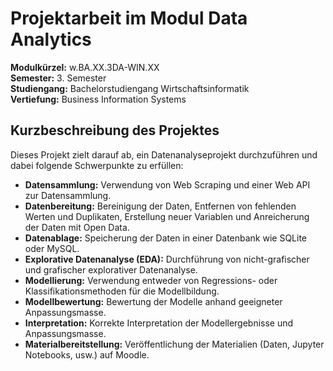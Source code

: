 # Projektarbeit im Modul Data Analytics

**Modulkürzel:** w.BA.XX.3DA-WIN.XX \
**Semester:** 3. Semester \
**Studiengang:** Bachelorstudiengang Wirtschaftsinformatik \
**Vertiefung:** Business Information Systems

## Kurzbeschreibung des Projektes

Dieses Projekt zielt darauf ab, ein Datenanalyseprojekt durchzuführen und dabei folgende Schwerpunkte zu erfüllen:

- **Datensammlung:** Verwendung von Web Scraping und einer Web API zur Datensammlung.
- **Datenbereitung:** Bereinigung der Daten, Entfernen von fehlenden Werten und Duplikaten, Erstellung neuer Variablen und Anreicherung der Daten mit Open Data.
- **Datenablage:** Speicherung der Daten in einer Datenbank wie SQLite oder MySQL.
- **Explorative Datenanalyse (EDA):** Durchführung von nicht-grafischer und grafischer explorativer Datenanalyse.
- **Modellierung:** Verwendung entweder von Regressions- oder Klassifikationsmethoden für die Modellbildung.
- **Modellbewertung:** Bewertung der Modelle anhand geeigneter Anpassungsmasse.
- **Interpretation:** Korrekte Interpretation der Modellergebnisse und Anpassungsmasse.
- **Materialbereitstellung:** Veröffentlichung der Materialien (Daten, Jupyter Notebooks, usw.) auf Moodle.